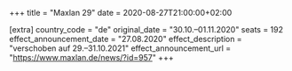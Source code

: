 +++
title = "Maxlan 29"
date = 2020-08-27T21:00:00+02:00

[extra]
country_code = "de"
original_date = "30.10.–01.11.2020"
seats = 192
effect_announcement_date = "27.08.2020"
effect_description = "verschoben auf 29.–31.10.2021"
effect_announcement_url = "https://www.maxlan.de/news/?id=957"
+++
